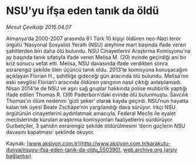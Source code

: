 # NSU'yu ifşa eden tanık da öldü

*Mesut Çevikalp 2015.04.07*

<div class="pNewsDetailMainContent" itemprop="articleBody">
 <p>
  Almanya’da 2000-2007 arasında 8’i Türk 10 kişiyi öldüren neo-Nazi terör örgütü ‘Nasyonal Sosyalist Yeraltı (NSU) aleyhine mart başında ifade veren şahitlerden biri daha ölü bulundu. NSU Cinayetlerini Araştırma Komisyonu’na ay başında tanık sıfatıyla ifade veren Melisa M. (20) evinde geçirdiği ani bir kriz sonucu vefat etti. Melisa, NSU davasında ifade verdikten sonra esrarengiz şekilde ölen üçüncü tanık oldu. 2013’te komisyona konuşacağını açıklayan Florian H., şahitliğe gideceği gün aracında ölü bulundu. Melisa’nın eski sevgilisi Florian’ı aracında öldüren yangının nasıl çıktığı anlaşılamadı. Nisan 2014’te de NSU ve aşırı sağ gruplar hakkında polise muhbirlik yaptığı ifade edilen Thomas R. (39) Paderborn’daki evinde ölü bulunmuştu. Savcılık Thomas’ın ölüm nedenini ‘gizli şeker’ olarak kayda geçirdi. NSU’nun hayatta kalan tek üyesi Beate Zschäpe’nin yargılandığı dava sürüyor. Irkçı NSU örgütünün cinayetlerini aydınlatmak amacıyla, Federal Meclis ile eyalet meclislerinde kurulan araştırma komisyonları faaliyetlerini sürdürüyor. Gurbetçiler, 3 şahidin esrarengiz şekilde öldürülmesini ‘derin güçlerin NSU davasını kapatması’ şeklinde okuyor.
 </p>
</div>


Kaynak: [www.aksiyon.com.tr](http://www.aksiyon.com.tr/karakutu-dunya/nsuyu-ifsa-eden-tanik-da-oldu_550390), [web.archive.org (arşiv bağlantısı)](http://web.archive.org/web/20150801180019/http://www.aksiyon.com.tr/karakutu-dunya/nsuyu-ifsa-eden-tanik-da-oldu_550390)
